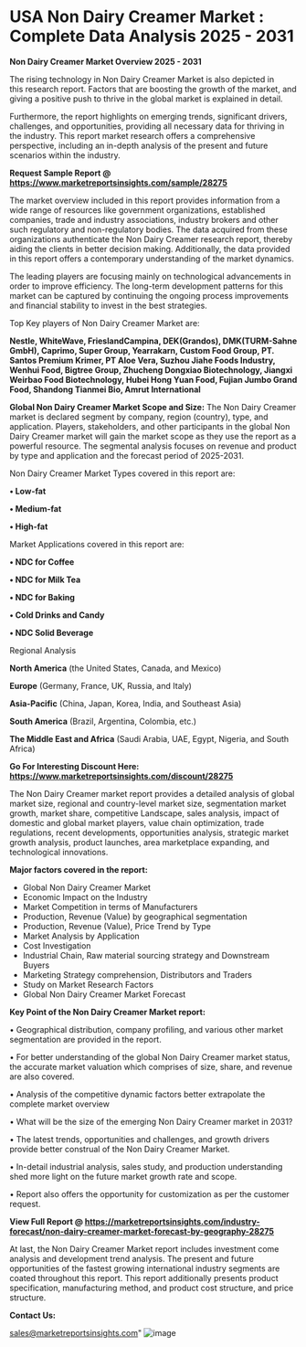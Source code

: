 # USA Non Dairy Creamer Market : Complete Data Analysis 2025 - 2031

<Strong> Non Dairy Creamer Market Overview 2025 - 2031</strong>

The rising technology in Non Dairy Creamer Market is also depicted in this research report. Factors that are boosting the growth of the market, and giving a positive push to thrive in the global market is explained in detail.

Furthermore, the report highlights on emerging trends, significant drivers, challenges, and opportunities, providing all necessary data for thriving in the industry. This report market research offers a comprehensive perspective, including an in-depth analysis of the present and future scenarios within the industry.

<strong>Request Sample Report @ <a href=https://www.marketreportsinsights.com/sample/28275>https://www.marketreportsinsights.com/sample/28275</a></strong>

The market overview included in this report provides information from a wide range of resources like government organizations, established companies, trade and industry associations, industry brokers and other such regulatory and non-regulatory bodies. The data acquired from these organizations authenticate the Non Dairy Creamer research report, thereby aiding the clients in better decision making. Additionally, the data provided in this report offers a contemporary understanding of the market dynamics.

The leading players are focusing mainly on technological advancements in order to improve efficiency. The long-term development patterns for this market can be captured by continuing the ongoing process improvements and financial stability to invest in the best strategies.

Top Key players of Non Dairy Creamer Market are:

<strong>Nestle, WhiteWave, FrieslandCampina, DEK(Grandos), DMK(TURM-Sahne GmbH), Caprimo, Super Group, Yearrakarn, Custom Food Group, PT. Santos Premium Krimer, PT Aloe Vera, Suzhou Jiahe Foods Industry, Wenhui Food, Bigtree Group, Zhucheng Dongxiao Biotechnology, Jiangxi Weirbao Food Biotechnology, Hubei Hong Yuan Food, Fujian Jumbo Grand Food, Shandong Tianmei Bio, Amrut International</strong>

<strong><b>Global Non Dairy Creamer Market Scope and Size:</b></strong>
The Non Dairy Creamer market is declared segment by company, region (country), type, and application. Players, stakeholders, and other participants in the global Non Dairy Creamer market will gain the market scope as they use the report as a powerful resource. The segmental analysis focuses on revenue and product by type and application and the forecast period of 2025-2031.

Non Dairy Creamer Market Types covered in this report are:

<strong>• Low-fat

• Medium-fat

• High-fat</strong>

Market Applications covered in this report are:

<strong>• NDC for Coffee

• NDC for Milk Tea

• NDC for Baking

• Cold Drinks and Candy

• NDC Solid Beverage</strong> 

Regional Analysis

<strong>North America</strong> (the United States, Canada, and Mexico)

<strong>Europe</strong> (Germany, France, UK, Russia, and Italy)

<strong>Asia-Pacific</strong> (China, Japan, Korea, India, and Southeast Asia)

<strong>South America</strong> (Brazil, Argentina, Colombia, etc.)

<strong>The Middle East and Africa</strong> (Saudi Arabia, UAE, Egypt, Nigeria, and South Africa)

<strong>Go For Interesting Discount Here: <a href=https://www.marketreportsinsights.com/discount/28275>https://www.marketreportsinsights.com/discount/28275</a></strong>

The Non Dairy Creamer market report provides a detailed analysis of global market size, regional and country-level market size, segmentation market growth, market share, competitive Landscape, sales analysis, impact of domestic and global market players, value chain optimization, trade regulations, recent developments, opportunities analysis, strategic market growth analysis, product launches, area marketplace expanding, and technological innovations.

<strong><b>Major factors covered in the report:</b></strong>
<ul>
  <li>Global Non Dairy Creamer Market </li>
  <li>Economic Impact on the Industry</li>
  <li>Market Competition in terms of Manufacturers</li>
  <li>Production, Revenue (Value) by geographical segmentation</li>
  <li>Production, Revenue (Value), Price Trend by Type</li>
  <li>Market Analysis by Application</li>
  <li>Cost Investigation</li>
  <li>Industrial Chain, Raw material sourcing strategy and Downstream Buyers</li>
  <li>Marketing Strategy comprehension, Distributors and Traders</li>
  <li>Study on Market Research Factors</li>
  <li>Global Non Dairy Creamer Market Forecast</li>
</ul>

<strong><b>Key Point of the Non Dairy Creamer Market report:</b></strong>

• Geographical distribution, company profiling, and various other market segmentation are provided in the report.

• For better understanding of the global Non Dairy Creamer market status, the accurate market valuation which comprises of size, share, and revenue are also covered.

• Analysis of the competitive dynamic factors better extrapolate the complete market overview

• What will be the size of the emerging Non Dairy Creamer market in 2031?

• The latest trends, opportunities and challenges, and growth drivers provide better construal of the Non Dairy Creamer Market.

• In-detail industrial analysis, sales study, and production understanding shed more light on the future market growth rate and scope.

• Report also offers the opportunity for customization as per the customer request.

<strong><b>View Full Report @ <a href=https://marketreportsinsights.com/industry-forecast/non-dairy-creamer-market-forecast-by-geography-28275>https://marketreportsinsights.com/industry-forecast/non-dairy-creamer-market-forecast-by-geography-28275</a></b></strong>


At last, the Non Dairy Creamer Market report includes investment come analysis and development trend analysis. The present and future opportunities of the fastest growing international industry segments are coated throughout this report. This report additionally presents product specification, manufacturing method, and product cost structure, and price structure.

<strong>Contact Us:</strong>

sales@marketreportsinsights.com"
![image](https://github.com/user-attachments/assets/0b69a5fc-bdc2-4e05-a4af-263d7f60c953)
